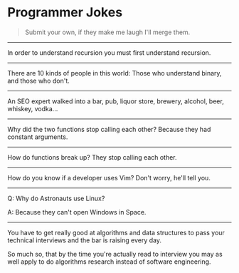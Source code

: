 # Programmer Jokes

> Submit your own, if they make me laugh I'll merge them.

---

In order to understand recursion you must first understand recursion.

---

There are 10 kinds of people in this world: Those who understand binary, and those who don't.

---

An SEO expert walked into a bar, pub, liquor store, brewery, alcohol, beer, whiskey, vodka...

---

Why did the two functions stop calling each other? Because they had constant arguments.

---

How do functions break up? They stop calling each other.

---

How do you know if a developer uses Vim? Don't worry, he'll tell you.

---

Q: Why do Astronauts use Linux?

A: Because they can't open Windows in Space.

---

You have to get really good at algorithms and data structures to pass your technical interviews and the bar is raising every day.

So much so, that by the time you're actually read to interview you may as well apply to do algorithms research instead of software engineering.
